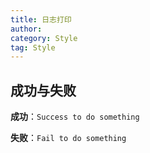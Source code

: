 ```yaml
---
title: 日志打印
author:
category: Style
tag: Style
---
```


## 成功与失败

**成功**：`Success to do something`

**失败**：`Fail to do something`
